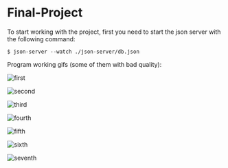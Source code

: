 # Final-Project

To start working with the project, first you need to start the json server with the following command:

`$ json-server --watch ./json-server/db.json`

Program working gifs (some of them with bad quality):

![first](https://user-images.githubusercontent.com/94755517/185436687-5100e15a-9d3c-4bd4-98b1-e931b63fc665.gif)

![second](https://user-images.githubusercontent.com/94755517/185441234-24110645-c68d-4cfa-b6c1-e8f20a6efa55.gif)

![third](https://user-images.githubusercontent.com/94755517/185441627-6ad9b8f9-cc23-4ba3-9edf-c30cc6f4fdf7.gif)


![fourth](https://user-images.githubusercontent.com/94755517/185442154-5753cf01-e2c3-440f-bceb-0019384ee8fe.gif)


![fifth](https://user-images.githubusercontent.com/94755517/185447463-e897a6bd-6fd6-424e-8a47-181d52912044.gif)

![sixth](https://user-images.githubusercontent.com/94755517/185447878-9a81d572-ed53-4dbb-a427-676f982dfaa2.gif)

![seventh](https://user-images.githubusercontent.com/94755517/185448464-3627468e-4c07-45e3-9854-1e644abbb420.gif)
